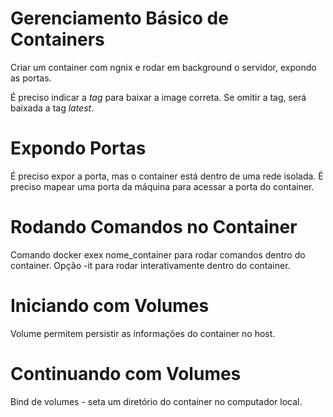 # Gerenciamento Básico de Containers

Criar um container com ngnix e rodar em background o servidor, expondo as portas.

É preciso indicar a _tag_ para baixar a image correta. Se omitir a tag, será baixada a tag _latest_.

# Expondo Portas

É preciso expor a porta, mas o container está dentro de uma rede isolada. É preciso mapear uma porta da máquina para acessar a porta do container.

# Rodando Comandos no Container

Comando docker exex nome_container para rodar comandos dentro do container. Opção -it para rodar interativamente dentro do container.

# Iniciando com Volumes

Volume permitem persistir as informações do container no host.

# Continuando com Volumes

Bind de volumes - seta um diretório do container no computador local.


